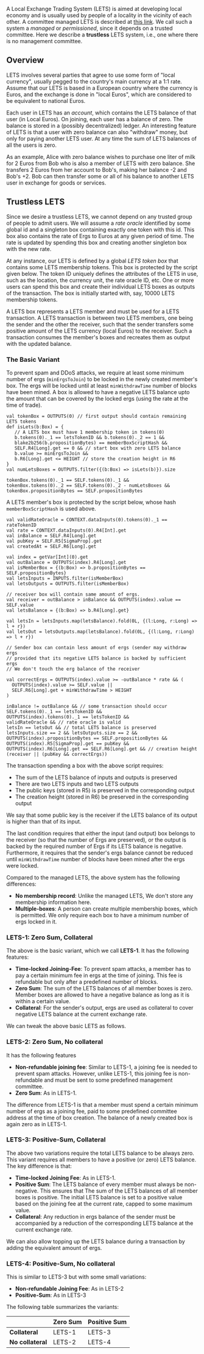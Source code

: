 A Local Exchange Trading System (LETS) is aimed at developing local economy and is usually used by people of a locality in the vicinity of each other. A committee managed LETS is described at [this link](https://github.com/ergoplatform/ergo/wiki/A-Local-Exchange-Trading-System-On-Top-Of-Ergo). We call such a system a _managed_ or _permissioned_, since it depends on a trusted committee. Here we describe a **trustless** LETS system, i.e., one where there is no management committee. 

## Overview

LETS involves several parties that agree to use some form of "local currency", usually pegged to the country's main currency at a 1:1 rate. Assume that our LETS is based in a European country where the currency is Euros, and the exchange is done in "local Euros", which are considered to be equivalent to national Euros.

Each user in LETS has an _account_, which contains the LETS balance of that user (in Local Euros). On joining, each user has a balance of zero. The balance is stored in a (possibly decentralized) ledger. An interesting feature of LETS is that a user with zero balance can also "withdraw" money, but only for paying another LETS user. At any time the sum of LETS balances of all the users is zero.

As an example, Alice with zero balance wishes to purchase one liter of milk for 2 Euros from Bob who is also a member of LETS with zero balance. She transfers 2 Euros from her account to Bob's, making her balance -2 and Bob's +2. Bob can then transfer some or all of his balance to another LETS user in exchange for goods or services. 

## Trustless LETS

Since we desire a trustless LETS, we cannot depend on any trusted group of people to admit users. 
We will assume a _rate oracle_ identified by some global id and a singleton box containing exactly one token with this id. This box also contains the rate of Ergs to Euros at any given period of time. The rate is updated by spending this box and creating another singleton box with the new rate.

At any instance, our LETS is defined by a global _LETS token box_ that contains some LETS membership tokens. This box is protected by the script given below. The token ID uniquely defines the attributes of the LETS in use, such as the location, the currency unit, the rate oracle ID, etc. 
One or more users can spend this box and create their individual LETS boxes as outputs of the transaction. The box is initially started with, say, 10000 LETS membership tokens. 

A LETS box represents a LETS member and must be used for a LETS transaction. A LETS transaction is between two LETS members, one being the sender and the other the receiver, such that the sender transfers some positive amount of the LETS currency (local Euros) to the receiver. Such a transaction consumes the member's boxes and recreates them as output with the updated balance.   

### The Basic Variant
To prevent spam and DDoS attacks, we require at least some minimum number of ergs (`minErgsToJoin`) to be locked in the newly created member's box. The ergs will be locked until at least `minWithdrawTime` number of blocks have been mined. A box is allowed to have a negative LETS balance upto the amount that can be covered by the locked ergs (using the rate at the time of trade). 

	val tokenBox = OUTPUTS(0) // first output should contain remaining LETS tokens
	def isLets(b:Box) = {
	   // A LETS box must have 1 membership token in tokens(0)
	   b.tokens(0)._1 == letsTokenID && b.tokens(0)._2 == 1 &&
	   blake2b256(b.propositionBytes) == memberBoxScriptHash &&
	   SELF.R4[Long].get == 0 && // start box with zero LETS balance
	   b.value >= minErgsToJoin && 
	   b.R6[Long].get <= HEIGHT // store the creation height in R6
	}
	val numLetsBoxes = OUTPUTS.filter({(b:Box) => isLets(b)}).size
	
	tokenBox.tokens(0)._1 == SELF.tokens(0)._1 &&
	tokenBox.tokens(0)._2 == SELF.tokens(0)._2 - numLetsBoxes &&
	tokenBox.propositionBytes == SELF.propositionBytes

A LETS member's box is protected by the script below, whose hash `memberBoxScriptHash` is used above.

	val validRateOracle = CONTEXT.dataInputs(0).tokens(0)._1 == rateTokenID
	val rate = CONTEXT.dataInputs(0).R4[Int].get
	val inBalance = SELF.R4[Long].get
	val pubKey = SELF.R5[SigmaProp].get
	val createdAt = SELF.R6[Long].get

	val index = getVar[Int](0).get
	val outBalance = OUTPUTS(index).R4[Long].get
	val isMemberBox = {(b:Box) => b.propositionBytes == SELF.propositionBytes}
	val letsInputs = INPUTS.filter(isMemberBox)
	val letsOutputs = OUTPUTS.filter(isMemberBox)

	// receiver box will contain same amount of ergs.
	val receiver = outBalance > inBalance && OUTPUTS(index).value == SELF.value
	val letsBalance = {(b:Box) => b.R4[Long].get}

	val letsIn = letsInputs.map(letsBalance).fold(0L, {(l:Long, r:Long) => l + r})
	val letsOut = letsOutputs.map(letsBalance).fold(0L, {(l:Long, r:Long) => l + r})

	// Sender box can contain less amount of ergs (sender may withdraw ergs 
	// provided that its negative LETS balance is backed by sufficient ergs
	// We don't touch the erg balance of the receiver

	val correctErgs = OUTPUTS(index).value >= -outBalance * rate && (
	  OUTPUTS(index).value >= SELF.value || 
	  SELF.R6[Long].get + minWithdrawTime > HEIGHT
	)

	inBalance != outBalance && // some transaction should occur
	SELF.tokens(0)._1 == letsTokenID &&
	OUTPUTS(index).tokens(0)._1 == letsTokenID &&
	validRateOracle && // rate oracle is valid
	letsIn == letsOut && // total LETS balance is preserved
	letsInputs.size == 2 && letsOutputs.size == 2 &&
	OUTPUTS(index).propositionBytes == SELF.propositionBytes &&
	OUTPUTS(index).R5[SigmaProp].get == pubKey &&
	OUTPUTS(index).R6[Long].get == SELF.R6[Long].get && // creation height
	(receiver || (pubKey && correctErgs))

The transaction spending a box with the above script requires:
- The sum of the LETS balance of inputs and outputs is preserved
- There are two LETS inputs and two LETS outputs
- The public keys (stored in R5) is preserved in the corresponding output
- The creation height (stored in R6) be preserved in the corresponding output

We say that some public key is the receiver if the LETS balance of its output is higher than that of its input. 

The last condition requires that either the input (and output) box belongs to the receiver (so that the number of Ergs are preserved), or the output is backed by the required number of Ergs if its LETS balance is negative. Furthermore, it requires that the sender's ergs balance cannot be reduced until `minWithdrawTime` number of blocks have been mined after the ergs were locked.

Compared to the managed LETS, the above system has the following differences:
* **No membership record**: Unlike the managed LETS, We don't store any membership information here. 
* **Multiple-boxes**: A person can create multiple membership boxes, which is permitted. We only require each box to have a minimum number of ergs locked in it. 

### LETS-1: Zero Sum, Collateral

The above is the basic variant, which we call **LETS-1**. It has the following features:
* **Time-locked Joining-Fee**: To prevent spam attacks, a member has to pay a certain minimum fee in ergs at the time of joining. This fee is refundable but only after a predefined number of blocks.
* **Zero Sum**: The sum of the LETS balances of all member boxes is zero. Member boxes are allowed to have a negative balance as long as it is within a certain value.  
* **Collateral**: For the sender's output, ergs are used as collateral to cover negative LETS balance at the current exchange rate.

We can tweak the above basic LETS as follows. 

### LETS-2: Zero Sum, No collateral

It has the following features
* **Non-refundable joining fee**: Similar to LETS-1, a joining fee is needed to prevent spam attacks. However, unlike LETS-1, this joining fee is non-refundable and must be sent to some predefined management committee.
* **Zero Sum**: As in LETS-1.

The difference from LETS-1 is that a member must spend a certain minimum number of ergs as a joining fee, paid to some predefined committee address at the time of box creation. The balance of a newly created box is again zero as in LETS-1.

### LETS-3: Positive-Sum, Collateral

The above two variations require the total LETS balance to be always zero. This variant requires all members to have a positive (or zero) LETS balance.
The key difference is that: 

* **Time-locked Joining Fee**: As in LETS-1.
* **Positive Sum**: The LETS balance of every member must always be non-negative. This ensures that The sum of the LETS balances of all member boxes is positive. The initial LETS balance is set to a positive value based on the joining fee at the current rate, capped to some maximum value.
* **Collateral**: Any reduction in ergs balance of the sender must be accompanied by a reduction of the corresponding LETS balance at the current exchange rate. 

We can also allow topping up the LETS balance during a transaction by adding the equivalent amount of ergs. 

### LETS-4: Positive-Sum, No collateral

This is similar to LETS-3 but with some small variations:
* **Non-refundable Joining Fee**: As in LETS-2
* **Positive-Sum**: As in LETS-3

The following table summarizes the variants:

|   |Zero Sum|Positive Sum|
|---|---|---|
|**Collateral**|LETS-1|LETS-3|
|**No collateral**|LETS-2|LETS-4|
